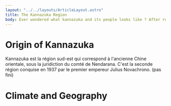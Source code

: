 ```yaml
---
layout: "../../layouts/ArticleLayout.astro"
title: The Kannazuka Region
body: Ever wondered what kannazuka and its people looks like ? After reading this article, you'll know!
---
```

# Origin of Kannazuka
Kannazuka est la région sud-est qui correspond à l'ancienne Chine orientale, sous la juridiction du comté de Nendarana. C'est la seconde région conquise en 1937 par le premier empereur Julius Novachrono. (pas fini)

# Climate and Geography


